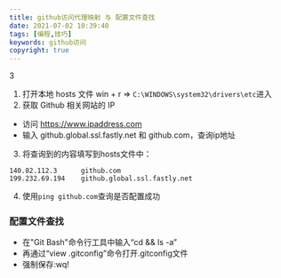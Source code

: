 ```yaml
---
title: github访问代理映射 与 配置文件查找
date: 2021-07-02 10:39:40 
tags: [编程,技巧]
keywords: github访问 
copyright: true
---
```

3


1. 打开本地 hosts 文件 win + r => `C:\WINDOWS\system32\drivers\etc`进入
2. 获取 Github 相关网站的 IP

- 访问 https://www.ipaddress.com
- 输入 github.global.ssl.fastly.net 和 github.com，查询ip地址

3. 将查询到的内容填写到hosts文件中：

```shell
140.82.112.3      github.com
199.232.69.194    github.global.ssl.fastly.net
```

4. 使用`ping github.com`查询是否配置成功

### 配置文件查找

- 在"Git Bash"命令行工具中输入“cd && ls -a”
- 再通过“view .gitconfig”命令打开.gitconfig文件
- 强制保存:wq!
    
